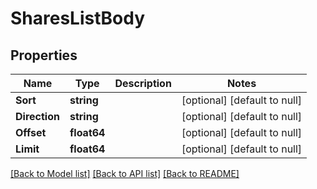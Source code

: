 # SharesListBody

## Properties
Name | Type | Description | Notes
------------ | ------------- | ------------- | -------------
**Sort** | **string** |  | [optional] [default to null]
**Direction** | **string** |  | [optional] [default to null]
**Offset** | **float64** |  | [optional] [default to null]
**Limit** | **float64** |  | [optional] [default to null]

[[Back to Model list]](../README.md#documentation-for-models) [[Back to API list]](../README.md#documentation-for-api-endpoints) [[Back to README]](../README.md)

